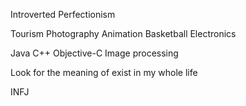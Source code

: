 Introverted Perfectionism 

Tourism Photography Animation Basketball Electronics


Java C++ Objective-C Image processing


Look for the meaning of exist in my whole life


INFJ